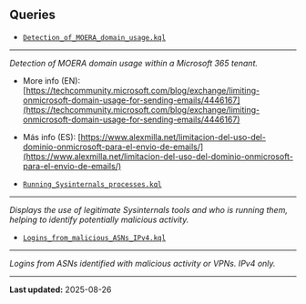 ## Queries

- [`Detection_of_MOERA_domain_usage.kql`](https://github.com/alex-milla/KQL_for_Defender/blob/main/Detection_of_MOERA_domain_usage.kql)  
---
  *Detection of MOERA domain usage within a Microsoft 365 tenant.*  
  - More info (EN): [https://techcommunity.microsoft.com/blog/exchange/limiting-onmicrosoft-domain-usage-for-sending-emails/4446167](https://techcommunity.microsoft.com/blog/exchange/limiting-onmicrosoft-domain-usage-for-sending-emails/4446167)  
  - Más info (ES): [https://www.alexmilla.net/limitacion-del-uso-del-dominio-onmicrosoft-para-el-envio-de-emails/](https://www.alexmilla.net/limitacion-del-uso-del-dominio-onmicrosoft-para-el-envio-de-emails/)

- [`Running_Sysinternals_processes.kql`](https://github.com/alex-milla/KQL_for_Defender/blob/main/Running_Sysinternals_processes.kql)  
---
  *Displays the use of legitimate Sysinternals tools and who is running them, helping to identify potentially malicious activity.*

- [`Logins_from_malicious_ASNs_IPv4.kql`](https://github.com/alex-milla/KQL_for_Defender/blob/main/Logins_from_malicious_ASNs_IPv4.kql)  
---
  *Logins from ASNs identified with malicious activity or VPNs. IPv4 only.*

---

**Last updated:** 2025-08-26
